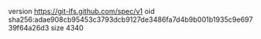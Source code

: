 version https://git-lfs.github.com/spec/v1
oid sha256:adae908cb95453c3793dcb9127de3486fa7d4b9b001b1935c9e69739f64a26d3
size 4340
